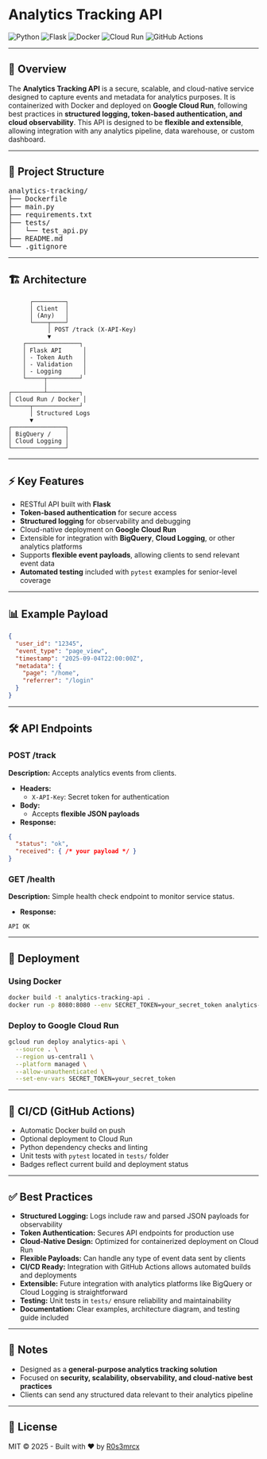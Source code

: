 # Analytics Tracking API

![Python](https://img.shields.io/badge/python-3.9-blue?logo=python)
![Flask](https://img.shields.io/badge/flask-2.3.3-orange?logo=flask)
![Docker](https://img.shields.io/badge/docker-20.10-blue?logo=docker)
![Cloud Run](https://img.shields.io/badge/cloud_run-deployed-lightgrey)
![GitHub Actions](https://img.shields.io/badge/CI%2FCD-github_actions-brightgreen)

---

## 📌 Overview

The **Analytics Tracking API** is a secure, scalable, and cloud-native service designed to capture events and metadata for analytics purposes. It is containerized with Docker and deployed on **Google Cloud Run**, following best practices in **structured logging, token-based authentication, and cloud observability**. This API is designed to be **flexible and extensible**, allowing integration with any analytics pipeline, data warehouse, or custom dashboard.

---

## 📁 Project Structure

<pre>
analytics-tracking/
├── Dockerfile
├── main.py
├── requirements.txt
├── tests/
│   └── test_api.py
├── README.md
└── .gitignore
</pre>

---

## 🏗️ Architecture

```
      ┌─────────┐
      │ Client  │
      │ (Any)   │
      └────┬────┘
           │ POST /track (X-API-Key)
           ▼
    ┌───────────────┐
    │ Flask API      │
    │ - Token Auth   │
    │ - Validation   │
    │ - Logging      │
    └─────┬─────────┘
          │
┌─────────┴─────────┐
│ Cloud Run / Docker │
└─────┬─────────────┘
      │ Structured Logs
      ▼
┌───────────────┐
│ BigQuery /    │
│ Cloud Logging │
└───────────────┘

```

---

## ⚡ Key Features

* RESTful API built with **Flask**
* **Token-based authentication** for secure access
* **Structured logging** for observability and debugging
* Cloud-native deployment on **Google Cloud Run**
* Extensible for integration with **BigQuery**, **Cloud Logging**, or other analytics platforms
* Supports **flexible event payloads**, allowing clients to send relevant event data
* **Automated testing** included with `pytest` examples for senior-level coverage

---

## 📊 Example Payload

```json
{
  "user_id": "12345",
  "event_type": "page_view",
  "timestamp": "2025-09-04T22:00:00Z",
  "metadata": {
    "page": "/home",
    "referrer": "/login"
  }
}
```

---

## 🛠️ API Endpoints

### POST /track
**Description:** Accepts analytics events from clients.

* **Headers:**
  * `X-API-Key`: Secret token for authentication
* **Body:**
  * Accepts **flexible JSON payloads**
* **Response:**
```json
{
  "status": "ok",
  "received": { /* your payload */ }
}
```

### GET /health
**Description:** Simple health check endpoint to monitor service status.
* **Response:**
```
API OK
```

---

## 🚀 Deployment

### Using Docker
```bash
docker build -t analytics-tracking-api .
docker run -p 8080:8080 --env SECRET_TOKEN=your_secret_token analytics-tracking-api
```

### Deploy to Google Cloud Run
```bash
gcloud run deploy analytics-api \
  --source . \
  --region us-central1 \
  --platform managed \
  --allow-unauthenticated \
  --set-env-vars SECRET_TOKEN=your_secret_token
```

---

## 🤖 CI/CD (GitHub Actions)

* Automatic Docker build on push
* Optional deployment to Cloud Run
* Python dependency checks and linting
* Unit tests with `pytest` located in `tests/` folder
* Badges reflect current build and deployment status

---

## ✅ Best Practices

* **Structured Logging:** Logs include raw and parsed JSON payloads for observability
* **Token Authentication:** Secures API endpoints for production use
* **Cloud-Native Design:** Optimized for containerized deployment on Cloud Run
* **Flexible Payloads:** Can handle any type of event data sent by clients
* **CI/CD Ready:** Integration with GitHub Actions allows automated builds and deployments
* **Extensible:** Future integration with analytics platforms like BigQuery or Cloud Logging is straightforward
* **Testing:** Unit tests in `tests/` ensure reliability and maintainability
* **Documentation:** Clear examples, architecture diagram, and testing guide included

---

## 🤝 Notes

* Designed as a **general-purpose analytics tracking solution**
* Focused on **security, scalability, observability, and cloud-native best practices**
* Clients can send any structured data relevant to their analytics pipeline

---

## 📄 License

MIT © 2025 - Built with ❤️ by [R0s3mrcx](https://github.com/R0s3mrcx)
